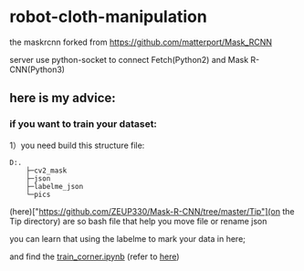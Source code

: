 # robot-cloth-manipulation
the maskrcnn forked from https://github.com/matterport/Mask_RCNN


server use python-socket to connect Fetch(Python2) and Mask R-CNN(Python3) 


## here is my advice:
### if you want to train your dataset:
1）you need build this structure file:
```shell
D:.
	├─cv2_mask
	├─json
	├─labelme_json
	└─pics
```

(here)["https://github.com/ZEUP330/Mask-R-CNN/tree/master/Tip"](on the Tip directory) are so bash file that help you move file or rename json

you can learn that using the labelme to mark your data in here;

and find the [train_corner.ipynb]("NetWork/samples/train_corner.ipynb") (refer to [here](Tip/README.md))